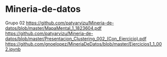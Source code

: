 # Mineria-de-datos
Grupo 02
https://github.com/patyarvizu/Mineria-de-datos/blob/master/MapaMental_1_1823604.pdf
https://github.com/patyarvizu/Mineria-de-datos/blob/master/Presentacion_Clustering_002_(Con_Ejercicio).pdf
https://github.com/gnoelopez/MineriaDeDatos/blob/master/Ejercicios1_1_002.ipynb
